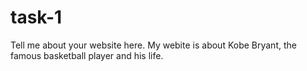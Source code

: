 # task-1
Tell me about your website here.
My webite is about Kobe Bryant, the famous basketball player and his life.